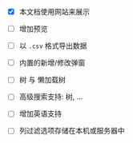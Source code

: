 - [x] 本文档使用网站来展示
- [ ] 增加预览
- [ ] 以 `.csv` 格式导出数据
- [ ] 内置的新增/修改弹窗
- [ ] 树 与 懒加载树
- [ ] 高级搜索支持: 树, ...
- [ ] 增加英语支持
- [ ] 列过滤选项存储在本机或服务器中

